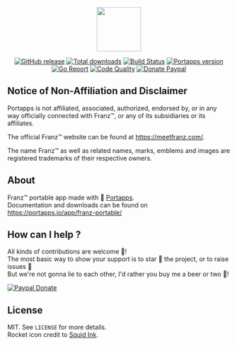 <p align="center"><a href="https://portapps.io/app/franz-portable/" target="_blank"><img width="100" src="https://github.com/portapps/franz-portable/blob/master/res/papp.png"></a></p>

<p align="center">
  <a href="https://portapps.io/app/franz-portable/#download"><img src="https://img.shields.io/github/release/portapps/franz-portable.svg?style=flat-square" alt="GitHub release"></a>
  <a href="https://portapps.io/app/franz-portable/#download"><img src="https://img.shields.io/github/downloads/portapps/franz-portable/total.svg?style=flat-square" alt="Total downloads"></a>
  <a href="https://travis-ci.com/portapps/franz-portable"><img src="https://img.shields.io/travis/com/portapps/franz-portable/master.svg?style=flat-square" alt="Build Status"></a>
  <a href="https://github.com/portapps/portapps"><img src="https://img.shields.io/badge/portapps-1.23.0-479fdb.svg?style=flat-square" alt="Portapps version"></a>
  <a href="https://goreportcard.com/report/github.com/portapps/franz-portable"><img src="https://goreportcard.com/badge/github.com/portapps/franz-portable?style=flat-square" alt="Go Report"></a>
  <a href="https://www.codacy.com/app/portapps/franz-portable"><img src="https://img.shields.io/codacy/grade/2a33ee1ad86f4d00acbd685c00b910db.svg?style=flat-square" alt="Code Quality"></a>
  <a href="https://www.paypal.com/cgi-bin/webscr?cmd=_s-xclick&hosted_button_id=WQD7AQGPDEPSG"><img src="https://img.shields.io/badge/donate-paypal-7057ff.svg?style=flat-square" alt="Donate Paypal"></a>
</p>

## Notice of Non-Affiliation and Disclaimer

Portapps is not affiliated, associated, authorized, endorsed by, or in any way officially connected with Franz™, or any of its subsidiaries or its affiliates.

The official Franz™ website can be found at https://meetfranz.com/.

The name Franz™ as well as related names, marks, emblems and images are registered trademarks of their respective owners.

## About

Franz™ portable app made with 🚀 [Portapps](https://portapps.io).<br />
Documentation and downloads can be found on https://portapps.io/app/franz-portable/

## How can I help ?

All kinds of contributions are welcome :raised_hands:!<br />
The most basic way to show your support is to star :star2: the project, or to raise issues :speech_balloon:<br />
But we're not gonna lie to each other, I'd rather you buy me a beer or two :beers:!

[![Paypal Donate](https://portapps.io/img/paypal-donate.png)](https://www.paypal.com/cgi-bin/webscr?cmd=_s-xclick&hosted_button_id=WQD7AQGPDEPSG)

## License

MIT. See `LICENSE` for more details.<br />
Rocket icon credit to [Squid Ink](http://thesquid.ink).
